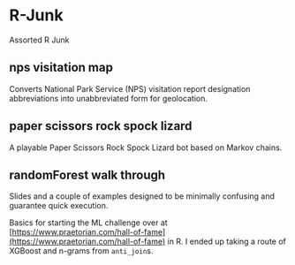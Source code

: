 # R-Junk
Assorted R Junk

## nps visitation map
Converts National Park Service (NPS) visitation report designation abbreviations into unabbreviated form for geolocation.

## paper scissors rock spock lizard
A playable Paper Scissors Rock Spock Lizard bot based on Markov chains.

## randomForest walk through
Slides and a couple of examples designed to be minimally confusing and guarantee quick execution.

Basics for starting the ML challenge over at [https://www.praetorian.com/hall-of-fame](https://www.praetorian.com/hall-of-fame) in R.  I ended up taking a route of XGBoost and n-grams from `anti_join`s.